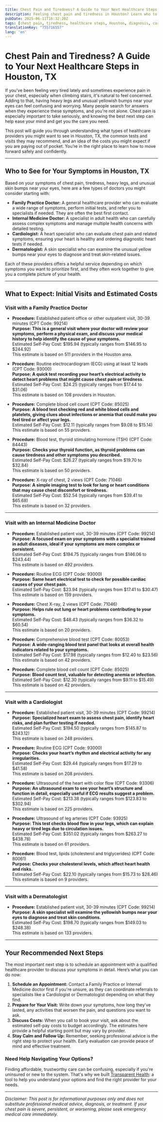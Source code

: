 ```yaml
---
title: Chest Pain and Tiredness? A Guide to Your Next Healthcare Steps in Houston, TX  
description: Feeling chest pain and tiredness in Houston? Learn who to see, what tests you might need, and estimated costs for your next steps in care.  
pubDate: 2025-06-11T16:32:20Z
tags: [chest pain, tiredness, healthcare steps, Houston, diagnosis, cardiology, dermatology, family practice]
translationKey: "755716557"
lang: 'en'
---
```


# Chest Pain and Tiredness? A Guide to Your Next Healthcare Steps in Houston, TX

If you've been feeling very tired lately and sometimes experience pain in your chest, especially when climbing stairs, it's natural to feel concerned. Adding to that, having heavy legs and unusual yellowish bumps near your eyes can feel confusing and worrying. Many people search for answers when they experience these symptoms, and you're not alone. Chest pain is especially important to take seriously, and knowing the best next step can help ease your mind and get you the care you need.

This post will guide you through understanding what types of healthcare providers you might want to see in Houston, TX, the common tests and visits they may recommend, and an idea of the costs you might expect if you are paying out of pocket. You’re in the right place to learn how to move forward safely and confidently.

---

## Who to See for Your Symptoms in Houston, TX

Based on your symptoms of chest pain, tiredness, heavy legs, and unusual skin bumps near your eyes, here are a few types of doctors you might consider starting with:

- **Family Practice Doctor:** A general healthcare provider who can evaluate a wide range of symptoms, perform initial tests, and refer you to specialists if needed. They are often the best first contact.
- **Internal Medicine Doctor:** A specialist in adult health who can carefully assess complex symptoms and manage multiple health concerns with detailed testing.
- **Cardiologist:** A heart specialist who can evaluate chest pain and related symptoms, ensuring your heart is healthy and ordering diagnostic heart tests if needed.
- **Dermatologist:** A skin specialist who can examine the unusual yellow bumps near your eyes to diagnose and treat skin-related issues.

Each of these providers offers a helpful service depending on which symptoms you want to prioritize first, and they often work together to give you a complete picture of your health.

---

## What to Expect: Initial Visits and Estimated Costs

### Visit with a Family Practice Doctor

- **Procedure:** Established patient office or other outpatient visit, 30-39 minutes (CPT Code: 99214)  
  **Purpose:** **This is a general visit where your doctor will review your symptoms, perform a physical exam, and discuss your medical history to help identify the cause of your symptoms.**  
  Estimated Self-Pay Cost: $195.94 (typically ranges from $146.95 to $244.92)  
  This estimate is based on 511 providers in the Houston area.

- **Procedure:** Routine electrocardiogram (ECG) using at least 12 leads (CPT Code: 93000)  
  **Purpose:** **A quick test recording your heart’s electrical activity to detect heart problems that might cause chest pain or tiredness.**  
  Estimated Self-Pay Cost: $24.25 (typically ranges from $17.44 to $31.06)  
  This estimate is based on 108 providers in Houston.

- **Procedure:** Complete blood cell count (CPT Code: 85025)  
  **Purpose:** **A blood test checking red and white blood cells and platelets, giving clues about infections or anemia that could make you feel tired or affect your legs.**  
  Estimated Self-Pay Cost: $12.11 (typically ranges from $9.08 to $15.14)  
  This estimate is based on 55 providers.

- **Procedure:** Blood test, thyroid stimulating hormone (TSH) (CPT Code: 84443)  
  **Purpose:** **Checks your thyroid function, as thyroid problems can cause tiredness and other symptoms you described.**  
  Estimated Self-Pay Cost: $26.27 (typically ranges from $19.70 to $32.84)  
  This estimate is based on 50 providers.

- **Procedure:** X-ray of chest, 2 views (CPT Code: 71046)  
  **Purpose:** **A simple imaging test to look for lung or heart conditions that may cause chest discomfort or tiredness.**  
  Estimated Self-Pay Cost: $52.54 (typically ranges from $39.41 to $65.68)  
  This estimate is based on 32 providers.

---

### Visit with an Internal Medicine Doctor

- **Procedure:** Established patient visit, 30-39 minutes (CPT Code: 99214)  
  **Purpose:** **A focused exam on your symptoms with a specialist trained in adult diseases, ideal if your symptoms are more complex or persistent.**  
  Estimated Self-Pay Cost: $194.75 (typically ranges from $146.06 to $243.44)  
  This estimate is based on 492 providers.

- **Procedure:** Routine ECG (CPT Code: 93000)  
  **Purpose:** **Same heart electrical test to check for possible cardiac causes of your chest pain.**  
  Estimated Self-Pay Cost: $23.94 (typically ranges from $17.41 to $30.47)  
  This estimate is based on 159 providers.

- **Procedure:** Chest X-ray, 2 views (CPT Code: 71046)  
  **Purpose:** **Helps rule out lung or heart problems contributing to your symptoms.**  
  Estimated Self-Pay Cost: $48.43 (typically ranges from $36.32 to $60.54)  
  This estimate is based on 20 providers.

- **Procedure:** Comprehensive blood test (CPT Code: 80053)  
  **Purpose:** **A wide-ranging blood test panel that looks at overall health indicators related to your symptoms.**  
  Estimated Self-Pay Cost: $17.98 (typically ranges from $12.40 to $23.56)  
  This estimate is based on 42 providers.

- **Procedure:** Complete blood cell count (CPT Code: 85025)  
  **Purpose:** **Blood count test, valuable for detecting anemia or infection.**  
  Estimated Self-Pay Cost: $12.30 (typically ranges from $9.11 to $15.49)  
  This estimate is based on 42 providers.

---

### Visit with a Cardiologist

- **Procedure:** Established patient visit, 30-39 minutes (CPT Code: 99214)  
  **Purpose:** **Specialized heart exam to assess chest pain, identify heart risks, and plan further testing if needed.**  
  Estimated Self-Pay Cost: $194.50 (typically ranges from $145.87 to $243.12)  
  This estimate is based on 248 providers.

- **Procedure:** Routine ECG (CPT Code: 93000)  
  **Purpose:** **Checks your heart’s rhythm and electrical activity for any irregularities.**  
  Estimated Self-Pay Cost: $29.44 (typically ranges from $17.29 to $41.58)  
  This estimate is based on 208 providers.

- **Procedure:** Ultrasound of the heart with color flow (CPT Code: 93306)  
  **Purpose:** **An ultrasound exam to see your heart’s structure and function in detail, especially useful if ECG results suggest a problem.**  
  Estimated Self-Pay Cost: $213.38 (typically ranges from $123.83 to $302.94)  
  This estimate is based on 225 providers.

- **Procedure:** Ultrasound of leg arteries (CPT Code: 93925)  
  **Purpose:** **This test checks blood flow in your legs, which can explain heavy or tired legs due to circulation issues.**  
  Estimated Self-Pay Cost: $351.02 (typically ranges from $263.27 to $438.78)  
  This estimate is based on 61 providers.

- **Procedure:** Blood test, lipids (cholesterol and triglycerides) (CPT Code: 80061)  
  **Purpose:** **Checks your cholesterol levels, which affect heart health and risks.**  
  Estimated Self-Pay Cost: $22.10 (typically ranges from $15.73 to $28.46)  
  This estimate is based on 9 providers.

---

### Visit with a Dermatologist

- **Procedure:** Established patient visit, 30-39 minutes (CPT Code: 99214)  
  **Purpose:** **A skin specialist will examine the yellowish bumps near your eyes to diagnose and treat skin conditions.**  
  Estimated Self-Pay Cost: $198.70 (typically ranges from $149.03 to $248.38)  
  This estimate is based on 133 providers.

---

## Your Recommended Next Steps

The most important next step is to schedule an appointment with a qualified healthcare provider to discuss your symptoms in detail. Here’s what you can do now:

1. **Schedule an Appointment:** Contact a Family Practice or Internal Medicine doctor first if you're unsure, as they can coordinate referrals to specialists like a Cardiologist or Dermatologist depending on what they find.
2. **Prepare for Your Visit:** Write down your symptoms, how long they've lasted, any activities that worsen the pain, and questions you want to ask.
3. **Discuss Costs:** When you call to book your visit, ask about the estimated self-pay costs to budget accordingly. The estimates here provide a helpful starting point but may vary by provider.
4. **Stay Calm and Follow Up:** Remember, seeking professional advice is the right step to protect your health. Early evaluation can provide peace of mind and effective treatment.

### Need Help Navigating Your Options?

Finding affordable, trustworthy care can be confusing, especially if you're uninsured or new to the system. That's why we built [Transparent Health](https://transparenthealth.ai): a tool to help you understand your options and find the right provider for your needs. 

---

*Disclaimer: This post is for informational purposes only and does not substitute professional medical advice, diagnosis, or treatment. If your chest pain is severe, persistent, or worsening, please seek emergency medical care immediately.*